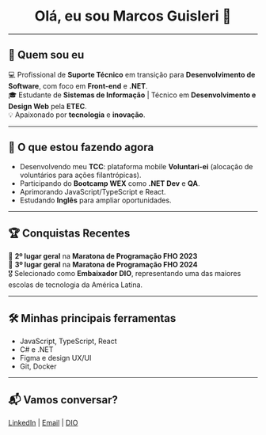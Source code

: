 <h1 align="center">Olá, eu sou Marcos Guisleri 👋</h1>

---

## 🚀 Quem sou eu

💻 Profissional de **Suporte Técnico** em transição para **Desenvolvimento de Software**, com foco em **Front-end** e **.NET**.  
🎓 Estudante de **Sistemas de Informação** | Técnico em **Desenvolvimento e Design Web** pela **ETEC**.  
💡 Apaixonado por **tecnologia** e **inovação**.

---

## 🎯 O que estou fazendo agora

- Desenvolvendo meu **TCC**: plataforma mobile **Voluntari-ei** (alocação de voluntários para ações filantrópicas).  
- Participando do **Bootcamp WEX** como **.NET Dev** e **QA**.  
- Aprimorando JavaScript/TypeScript e React.  
- Estudando **Inglês** para ampliar oportunidades.

---

## 🏆 Conquistas Recentes

🥈 **2º lugar geral** na **Maratona de Programação FHO 2023**  
🥉 **3º lugar geral** na **Maratona de Programação FHO 2024**  
🎖️ Selecionado como **Embaixador DIO**, representando uma das maiores escolas de tecnologia da América Latina.  

---

## 🛠️ Minhas principais ferramentas

- JavaScript, TypeScript, React  
- C# e .NET  
- Figma e design UX/UI  
- Git, Docker

---

## 📬 Vamos conversar?

[LinkedIn](https://www.linkedin.com/in/marcosguisleri/) | [Email](mailto:marcos.guisleri.dev@gmail.com) |  [DIO](https://www.dio.me/users/marcosguisleri)
